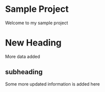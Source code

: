 # Sample Project
Welcome to my sample project

# New Heading
More data added

## subheading
Some more updated information is added here
